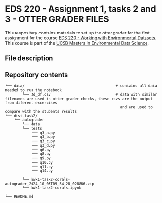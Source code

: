 # EDS 220 - Assignment 1, tasks 2 and 3 - OTTER GRADER FILES

This respository contains materials to set up the otter grader for the first assignment for the course [EDS 220 - Working with Environmental Datasets](https://meds-eds-220.github.io/MEDS-eds-220-course/). This course is part of the [UCSB Masters in Environmental Data Science](https://bren.ucsb.edu/masters-programs/master-environmental-data-science).

## File description

## Repository contents
    └── data/                                          # contains all data needed to run the notebook
            └── 3d_df.csv                              # data with similar filenames are used in otter grader checks, these csvs are the output from diferent excercises 
                                                         and are used to compare with the students results
    └── dist-task2/                                        
        └── autograder                                              
            └── data
            └── tests
                └── q3_a.py
                └── q3_b.py
                └── q3_c.py
                └── q3_d.py
                └── q6.py
                └── q8.py
                └── q9.py
                └── q10.py
                └── q11.py
                └── q14.py
                
            └── hwk1-task2-corals-autograder_2024_10_03T09_54_28_028866.zip   
            └── hwk1-task2-corals.ipynb

    └── README.md                                    

